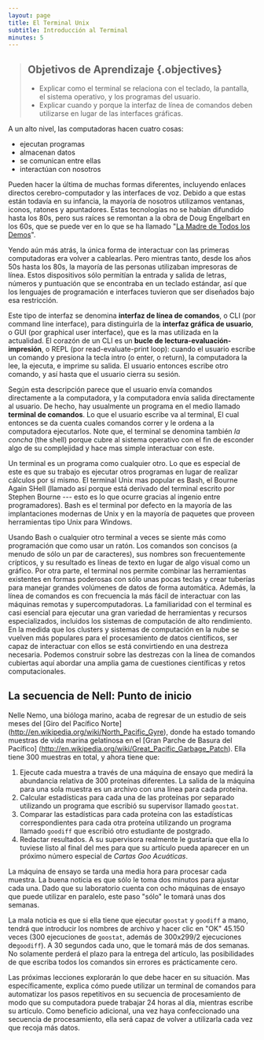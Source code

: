 ```yaml
---
layout: page
title: El Terminal Unix
subtitle: Introducción al Terminal
minutes: 5
---
```

> ## Objetivos de Aprendizaje {.objectives}
>
> *   Explicar como el terminal se relaciona con el teclado, la pantalla, el sistema operativo, y los programas del usuario.
> *   Explicar cuando y porque la interfaz de línea de comandos deben utilizarse en lugar de las interfaces gráficas.

A un alto nivel, las computadoras hacen cuatro cosas:

-   ejecutan programas
-   almacenan datos
-   se comunican entre ellas
-   interactúan con nosotros

Pueden hacer la última de muchas formas diferentes,
incluyendo enlaces directos cerebro-computador y las interfaces de voz.
Debido a que estas están todavía en su infancia,
la mayoría de nosotros utilizamos ventanas, iconos, ratones y apuntadores.
Estas tecnologías no se habían difundido hasta los 80s,
pero sus raíces se remontan a la obra de Doug Engelbart en los 60s,
que se puede ver en lo que se ha llamado
"[La Madre de Todos los Demos](http://www.youtube.com/watch?v=a11JDLBXtPQ)".

Yendo aún más atrás,
la única forma de interactuar con las primeras computadoras era volver a cablearlas.
Pero mientras tanto,
desde los años 50s hasta los 80s,
la mayoría de las personas utilizaban impresoras de línea.
Estos dispositivos sólo permitían la entrada y salida de letras, números y puntuación que se encontraba en un teclado estándar,
así que los lenguajes de programación e interfaces tuvieron que ser diseñados bajo esa restricción.

Este tipo de interfaz se denomina
**interfaz de línea de comandos**, o CLI (por command line interface),
para distinguirla de la
**interfaz gráfica de usuario**, o GUI (por graphical user interface),
que es la mas utilizada en la actualidad.
El corazón de un CLI es un **bucle de lectura-evaluación-impresión**, o REPL (por read-evaluate-print loop):
cuando el usuario escribe un comando y presiona la tecla intro (o enter, o return),
la computadora la lee,
la ejecuta,
e imprime su salida.
El usuario entonces escribe otro comando,
y así hasta que el usuario cierra su sesión.

Según esta descripción parece que el usuario envía comandos directamente a la computadora, 
y la computadora envía salida directamente al usuario.
De hecho,
hay usualmente un programa en el medio llamado
**terminal de comandos**.
Lo que el usuario escribe va al terminal,
El cual entonces se da cuenta cuales comandos correr y le ordena a la computadora ejecutarlos. Note que, el terminal se denomina también *la concha* (the shell) porque cubre al sistema operativo con el fin de esconder algo de su complejidad y hace mas simple interactuar con este.

Un terminal es un programa como cualquier otro.
Lo que es especial de este es que su trabajo es ejecutar otros programas
en lugar de realizar cálculos por sí mismo.
El terminal Unix mas popular es Bash,
el Bourne Again SHell
(llamado así porque está derivado del terminal escrito por Stephen Bourne --- esto
es lo que ocurre gracias al ingenio entre programadores).
Bash es el terminal por defecto en la mayoría de las implantaciones modernas de Unix
y en la mayoría de paquetes que proveen herramientas tipo Unix para Windows.

Usando Bash o cualquier otro terminal
a veces se siente más como programación que como usar un ratón.
Los comandos son concisos (a menudo de sólo un par de caracteres),
sus nombres son frecuentemente crípticos,
y su resultado es líneas de texto en lugar de algo visual como un gráfico.
Por otra parte,
el terminal nos permite combinar las herramientas existentes en formas poderosas con sólo unas pocas teclas
y crear tuberías para manejar grandes volúmenes de datos de forma automática.
Además, la línea de comandos es con frecuencia la más fácil de interactuar con las máquinas remotas y supercomputadoras.
La familiaridad con el terminal es casi esencial para ejecutar una gran variedad de herramientas y recursos especializados, incluidos los sistemas de computación de alto rendimiento. En la medida que los clusters y sistemas de computación en la nube se vuelven más populares para el procesamiento de datos científicos,
ser capaz de interactuar con ellos se está convirtiendo en una destreza necesaria. Podemos construir sobre las destrezas con la línea de comandos cubiertas aquí abordar una amplia gama de cuestiones científicas y retos computacionales.

## La secuencia de Nell: Punto de inicio

Nelle Nemo, una bióloga marino,
acaba de regresar de un estudio de seis meses del
[Giro del Pacífico Norte] (http://en.wikipedia.org/wiki/North_Pacific_Gyre),
donde ha estado tomando muestras de vida marina gelatinosa en el
[Gran Parche de Basura del Pacífico] (http://en.wikipedia.org/wiki/Great_Pacific_Garbage_Patch).
Ella tiene 300 muestras en total, y ahora tiene que:

1.  Ejecute cada muestra a través de una máquina de ensayo
    que medirá la abundancia relativa de 300 proteínas diferentes.
    La salida de la máquina para una sola muestra es
    un archivo con una línea para cada proteína.
2.  Calcular estadísticas para cada una de las proteínas por separado
    utilizando un programa que escribió su supervisor llamado `goostat`.
3.  Comparar las estadísticas para cada proteína
    con las estadísticas correspondientes para cada otra proteína
    utilizando un programa llamado `goodiff` que escribió otro estudiante de postgrado.
4.  Redactar resultados.
    A su supervisora realmente le gustaría que ella lo tuviese listo al final del mes
    para que su artículo pueda aparecer en un próximo número especial de *Cartas Goo Acuáticas*.
 
La máquina de ensayo se tarda una media hora para procesar cada muestra.
La buena noticia es que
sólo le toma dos minutos para ajustar cada una.
Dado que su laboratorio cuenta con ocho máquinas de ensayo que puede utilizar en paralelo,
este paso "sólo" le tomará unas dos semanas.

La mala noticia es que si ella tiene que ejecutar `goostat` y `goodiff` a mano,
tendrá que introducir los nombres de archivo y hacer clic en "OK" 45.150 veces
(300 ejecuciones de `goostat`, además de 300x299/2 ejecuciones de`goodiff`).
A 30 segundos cada uno,
que le tomará más de dos semanas.
No solamente perderá el plazo para la entrega del artículo,
las posibilidades de que escriba todos los comandos sin errores es prácticamente cero.

Las próximas lecciones explorarán lo que debe hacer en su situación.
Mas específicamente,
explica cómo puede utilizar un terminal de comandos
para automatizar los pasos repetitivos en su secuencia de procesamiento
de modo que su computadora puede trabajar 24 horas al día, mientras escribe su artículo.
Como beneficio adicional,
una vez haya confeccionado una secuencia de procesamiento,
ella será capaz de volver a utilizarla cada vez que recoja más datos.

